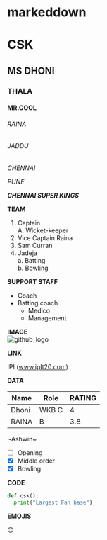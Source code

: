 # markeddown

# CSK
## MS DHONI
### THALA
#### MR.COOL
###### RAINA
###### JADDU

*CHENNAI*

*PUNE*

***CHENNAI SUPER KINGS***

**TEAM**  
1. Captain  
     A. Wicket-keeper
2. Vice Captain Raina  
3. Sam Curran
4. Jadeja  
    a. Batting    
    b. Bowling    
    
**SUPPORT STAFF**
- Coach  
- Batting coach  
    - Medico
    - Management     

**IMAGE**  
![github_logo](https://wallpapercave.com/wp/wp2496943.jpg)  


**LINK**

IPL(www.iplt20.com)

**DATA**

|Name|Role|RATING|
|-----|-----|-----|
|Dhoni|WKB C|4|
|RAINA|B|3.8|

~Ashwin~

- [ ] Opening
- [x] Middle order
- [x] Bowling 

**CODE**

```python
def csk():
  print("Largest Fan base")
```

**EMOJIS**

:blush:
